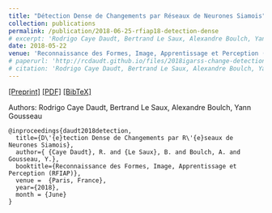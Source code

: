```yaml
---
title: "Détection Dense de Changements par Réseaux de Neurones Siamois"
collection: publications
permalink: /publication/2018-06-25-rfiap18-detection-dense
# excerpt: 'Rodrigo Caye Daudt, Bertrand Le Saux, Alexandre Boulch, Yann Gousseau.'
date: 2018-05-22
venue: 'Reconnaissance des Formes, Image, Apprentissage et Perception (RFIAP)'
# paperurl: 'http://rcdaudt.github.io/files/2018igarss-change-detection.pdf'
# citation: 'Rodrigo Caye Daudt, Bertrand Le Saux, Alexandre Boulch, Yann Gousseau'
---
```


[[Preprint]](https://hal.archives-ouvertes.fr/hal-01823684) [[PDF]](http://rcdaudt.github.io/files/2018rfiap.pdf) [[BibTeX]](http://rcdaudt.github.io/files/daudt2018detection.bib)

Authors: Rodrigo Caye Daudt, Bertrand Le Saux, Alexandre Boulch, Yann Gousseau

```
@inproceedings{daudt2018detection,
  title={D\'{e}tection Dense de Changements par R\'{e}seaux de Neurones Siamois},
  author={ {Caye Daudt}, R. and {Le Saux}, B. and Boulch, A. and Gousseau, Y.},
  booktitle={Reconnaissance des Formes, Image, Apprentissage et Perception (RFIAP)},
  venue =  {Paris, France},
  year={2018},
  month = {June}
}

```
